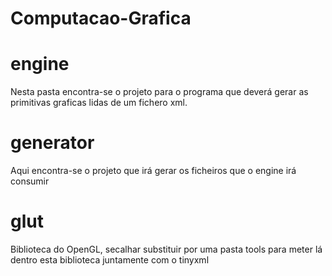 # Computacao-Grafica

# engine
Nesta pasta encontra-se o projeto para o programa que deverá gerar as primitivas graficas lidas de um fichero xml.

# generator
Aqui encontra-se o projeto que irá gerar os ficheiros que o engine irá consumir

# glut
Biblioteca do OpenGL, secalhar substituir por uma pasta tools para meter lá dentro esta biblioteca juntamente com o tinyxml

